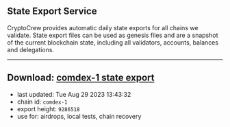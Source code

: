 ## State Export Service
CryptoCrew provides automatic daily state exports for all chains we validate. State export files can be used as genesis files and are a snapshot of the current blockchain state, including all validators, accounts, balances and delegations.

---
**Download: [comdex-1 state export](https://dl.ccvalidators.com/SERVICE/comdex/comdex-1_export_9286518.json)**
---

- last updated: Tue Aug 29 2023 13:43:32
- chain id: `comdex-1`
- export height: `9286518`
- use for: airdrops, local tests, chain recovery
